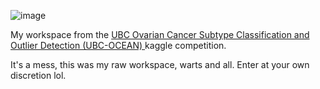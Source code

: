 ![image](https://github.com/prestoj/kaggle-ubc-ocean/assets/23005801/0bc801e4-e2c9-40b7-9514-56302f03dba8)


My workspace from the [UBC Ovarian Cancer Subtype Classification and Outlier Detection (UBC-OCEAN)
](https://www.kaggle.com/competitions/UBC-OCEAN/overview) kaggle competition.

It's a mess, this was my raw workspace, warts and all. Enter at your own discretion lol.
